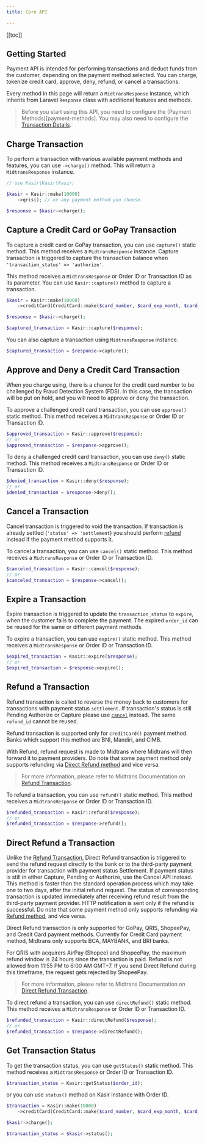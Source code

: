 ```yaml
---
title: Core API

---
```


[[toc]]

## Getting Started

Payment API is intended for performing transactions and deduct funds from the customer, depending on the payment method
selected. You can charge, tokenize credit card, approve, deny, refund, or cancel a transactions.

Every method in this page will return a `MidtransResponse` instance, which inherits from Laravel `Response` class with
additional features and methods.

> Before you start using this API, you need to configure the (Payment Methods)[payment-methods]. You may also need to
> configure the [Transaction Details](transaction-details).

## Charge Transaction

To perform a transaction with various available payment methods and features, you can use `->charge()` method. This will
return a `MidtransResponse` instance.

```php
// use Kasir\Kasir\Kasir;

$kasir = Kasir::make(10000)
    ->qris(); // or any payment method you choose.

$response = $kasir->charge();
```

## Capture a Credit Card or GoPay Transaction

To capture a credit card or GoPay transaction, you can use `capture()` static method. This method receives
a `MidtransResponse` instance. Capture transaction is triggered to capture the transaction balance
when `'transaction_status' => 'authorize'`.

This method receives a `MidtransResponse` or Order ID or Transaction ID as its parameter. You can
use `Kasir::capture()` method to capture a transaction.

```php
$kasir = Kasir::make(10000)
    ->creditCard(CreditCard::make($card_number, $card_exp_month, $card_exp_year, $card_cvv));

$response = $kasir->charge();

$captured_transaction = Kasir::capture($response);
```

You can also capture a transaction using `MidtransResponse` instance.

```php
$captured_transaction = $response->capture();
```

## Approve and Deny a Credit Card Transaction

When you charge using, there is a chance for the credit card number to be challenged by Fraud Detection System (FDS).
In this case, the transaction will be put on hold, and you will need to approve or deny the transaction.

To approve a challenged credit card transaction, you can use `approve()` static method. This method receives
a `MidtransResponse` or Order ID or Transaction ID.

```php
$approved_transaction = Kasir::approve($response);
// or
$approved_transaction = $response->approve();
```

To deny a challenged credit card transaction, you can use `deny()` static method. This method receives
a `MidtransResponse` or Order ID or Transaction ID.

```php
$denied_transaction = Kasir::deny($response);
// or
$denied_transaction = $response->deny();
```

## Cancel a Transaction

Cancel transaction is triggered to void the transaction. If transaction is already settled (`'status' => 'settlement`)
you should perform [refund](#refunding-a-transaction) instead if the payment method supports it.

To cancel a transaction, you can use `cancel()` static method. This method receives a `MidtransResponse` or Order ID or
Transaction ID.

```php
$canceled_transaction = Kasir::cancel($response);
// or
$canceled_transaction = $response->cancel();
```

## Expire a Transaction

Expire transaction is triggered to update the `transaction_status` to `expire`, when the customer fails to complete the
payment. The expired `order_id` can be reused for the same or different payment methods.

To expire a transaction, you can use `expire()` static method. This method receives a `MidtransResponse` or Order ID or
Transaction ID.

```php
$expired_transaction = Kasir::expire($response);
// or
$expired_transaction = $response->expire();
```

## Refund a Transaction

Refund transaction is called to reverse the money back to customers for transactions with payment status `settlement`.
If transaction's status is still Pending Authorize or Capture please use [`cancel`](#canceling-a-transaction) instead.
The same `refund_id` cannot be reused.

Refund transaction is supported only for `creditCard()` payment method. Banks which support this method are BNI,
Mandiri, and CIMB.

With Refund, refund request is made to Midtrans where Midtrans will then forward it to payment providers. Do note that
some payment method only supports refunding via [Direct Refund method](#direct-refund-a-transaction) and vice versa.

> For more information, please refer to Midtrans Documentation
> on [Refund Transaction](https://docs.midtrans.com/reference/refund-transaction).

To refund a transaction, you can use `refund()` static method. This method receives a `MidtransResponse` or Order ID or
Transaction ID.

```php
$refunded_transaction = Kasir::refund($response);
// or
$refunded_transaction = $response->refund();
```

## Direct Refund a Transaction

Unlike the [Refund Transaction](#refund-a-transaction), Direct Refund transaction is triggered to send the refund
request directly to the bank or to the third-party payment provider for transaction with payment status Settlement. If
payment status is still in either Capture, Pending or Authorize, use the Cancel API instead. This method is faster than
the standard operation process which may take one to two days, after the initial refund request. The status of
corresponding transaction is updated immediately after receiving refund result from the third-party payment provider.
HTTP notification is sent only if the refund is successful. Do note that some payment method only supports refunding via
[Refund method](#refund-a-transaction), and vice versa.

Direct Refund transaction is only supported for GoPay, QRIS, ShopeePay, and Credit Card payment methods. Currently for
Credit Card payment method, Midtrans only supports BCA, MAYBANK, and BRI banks.

For QRIS with acquirers AirPay (Shopee) and ShopeePay, the maximum refund window is 24 hours since the transaction is
paid. Refund is not allowed from 11:55 PM to 6:00 AM GMT+7. If you send Direct Refund during this timeframe, the request
gets rejected by ShopeePay.

> For more information, please refer to Midtrans Documentation
> on [Direct Refund Transaction](https://docs.midtrans.com/reference/direct-refund-transaction).

To direct refund a transaction, you can use `directRefund()` static method. This method receives a `MidtransResponse` or
Order ID or Transaction ID.

```php
$refunded_transaction = Kasir::directRefund($response);
// or
$refunded_transaction = $response->directRefund();
```

## Get Transaction Status

To get the transaction status, you can use `getStatus()` static method. This method receives a `MidtransResponse` or
Order
ID or Transaction ID.

```php
$transaction_status = Kasir::getStatus($order_id);
```

or you can use `status()` method on Kasir instance with Order ID.

```php
$transaction = Kasir::make(10000)
    ->creditCard(CreditCard::make($card_number, $card_exp_month, $card_exp_year, $card_cvv));

$kasir->charge();

$transaction_status = $kasir->status();
```